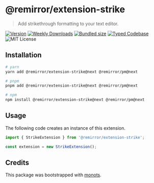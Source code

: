 # @remirror/extension-strike

> Add strikethrough formatting to your text editor.

[![Version][version]][npm] [![Weekly Downloads][downloads-badge]][npm] [![Bundled size][size-badge]][size] [![Typed Codebase][typescript]](./src/index.ts) ![MIT License][license]

[version]: https://flat.badgen.net/npm/v/@remirror/extension-strike
[npm]: https://npmjs.com/package/@remirror/extension-strike
[license]: https://flat.badgen.net/badge/license/MIT/purple
[size]: https://bundlephobia.com/result?p=@remirror/extension-strike
[size-badge]: https://flat.badgen.net/bundlephobia/minzip/@remirror/extension-strike
[typescript]: https://flat.badgen.net/badge/icon/TypeScript?icon=typescript&label
[downloads-badge]: https://badgen.net/npm/dw/@remirror/extension-strike/red?icon=npm

## Installation

```bash
# yarn
yarn add @remirror/extension-strike@next @remirror/pm@next

# pnpm
pnpm add @remirror/extension-strike@next @remirror/pm@next

# npm
npm install @remirror/extension-strike@next @remirror/pm@next
```

## Usage

The following code creates an instance of this extension.

```ts
import { StrikeExtension } from '@remirror/extension-strike';

const extension = new StrikeExtension();
```

## Credits

This package was bootstrapped with [monots].

[monots]: https://github.com/monots/monots
